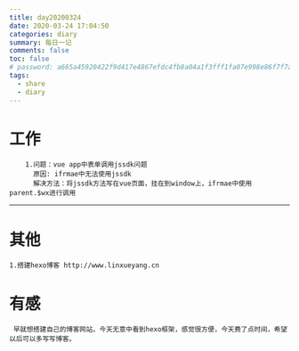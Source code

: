 ```yaml
---
title: day20200324
date: 2020-03-24 17:04:50
categories: diary
summary: 每日一记
comments: false
toc: false
# password: a665a45920422f9d417e4867efdc4fb8a04a1f3fff1fa07e998e86f7f7a27ae3
tags:
  - share
  - diary
---
```

# 工作
``` 日常
    1.问题：vue app中表单调用jssdk问题
      原因: ifrmae中无法使用jssdk
      解决方法：将jssdk方法写在vue页面，挂在到window上，ifrmae中使用parent.$wx进行调用
 ```  
***

# 其他
    1.搭建hexo博客 http://www.linxueyang.cn

# 有感
     早就想搭建自己的博客网站，今天无意中看到hexo框架，感觉很方便，今天费了点时间，希望以后可以多写写博客。




